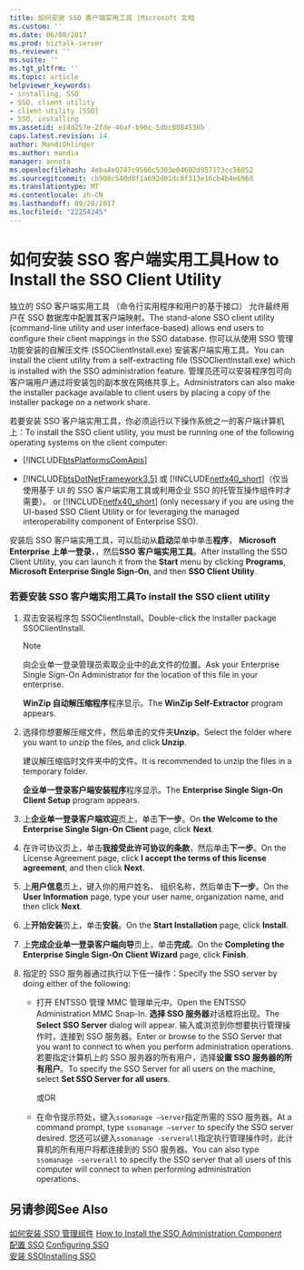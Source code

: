 ```yaml
---
title: 如何安装 SSO 客户端实用工具 |Microsoft 文档
ms.custom: ''
ms.date: 06/08/2017
ms.prod: biztalk-server
ms.reviewer: ''
ms.suite: ''
ms.tgt_pltfrm: ''
ms.topic: article
helpviewer_keywords:
- installing, SSO
- SSO, client utility
- client utility [SSO]
- SSO, installing
ms.assetid: e14d257e-2fde-46af-b90c-5dbc0884536b
caps.latest.revision: 14
author: MandiOhlinger
ms.author: mandia
manager: anneta
ms.openlocfilehash: 4eba4e0747c9566c5303e04602d957173cc56052
ms.sourcegitcommit: cb908c540d8f1a692d01dc8f313e16cb4b4e696d
ms.translationtype: MT
ms.contentlocale: zh-CN
ms.lasthandoff: 09/20/2017
ms.locfileid: "22254245"
---
```

# <a name="how-to-install-the-sso-client-utility"></a><span data-ttu-id="ee3ec-102">如何安装 SSO 客户端实用工具</span><span class="sxs-lookup"><span data-stu-id="ee3ec-102">How to Install the SSO Client Utility</span></span>
<span data-ttu-id="ee3ec-103">独立的 SSO 客户端实用工具 （命令行实用程序和用户的基于接口） 允许最终用户在 SSO 数据库中配置其客户端映射。</span><span class="sxs-lookup"><span data-stu-id="ee3ec-103">The stand-alone SSO client utility (command-line utility and user interface-based) allows end users to configure their client mappings in the SSO database.</span></span> <span data-ttu-id="ee3ec-104">你可以从使用 SSO 管理功能安装的自解压文件 (SSOClientInstall.exe) 安装客户端实用工具。</span><span class="sxs-lookup"><span data-stu-id="ee3ec-104">You can install the client utility from a self-extracting file (SSOClientInstall.exe) which is installed with the SSO administration feature.</span></span> <span data-ttu-id="ee3ec-105">管理员还可以安装程序包可向客户端用户通过将安装包的副本放在网络共享上。</span><span class="sxs-lookup"><span data-stu-id="ee3ec-105">Administrators can also make the installer package available to client users by placing a copy of the installer package on a network share.</span></span>  
  
 <span data-ttu-id="ee3ec-106">若要安装 SSO 客户端实用工具，你必须运行以下操作系统之一的客户端计算机上：</span><span class="sxs-lookup"><span data-stu-id="ee3ec-106">To install the SSO client utility, you must be running one of the following operating systems on the client computer:</span></span>  
  
-   [!INCLUDE[btsPlatformsComApis](../includes/btsplatformscomapis-md.md)]  
  
-   [!INCLUDE[btsDotNetFramework3.5](../includes/btsdotnetframework3-5-md.md)]<span data-ttu-id="ee3ec-107"> 或 [!INCLUDE[netfx40_short](../includes/netfx40-short-md.md)]（仅当使用基于 UI 的 SSO 客户端实用工具或利用企业 SSO 的托管互操作组件时才需要）。</span><span class="sxs-lookup"><span data-stu-id="ee3ec-107"> or [!INCLUDE[netfx40_short](../includes/netfx40-short-md.md)] (only necessary if you are using the UI-based SSO Client Utility or for leveraging the managed interoperability component of Enterprise SSO).</span></span>  
  
 <span data-ttu-id="ee3ec-108">安装后 SSO 客户端实用工具，可以启动从**启动**菜单中单击**程序**， **Microsoft Enterprise 上单一登录**，，然后**SSO 客户端实用工具**。</span><span class="sxs-lookup"><span data-stu-id="ee3ec-108">After installing the SSO Client Utility, you can launch it from the **Start** menu by clicking **Programs**, **Microsoft Enterprise Single Sign-On**, and then **SSO Client Utility**.</span></span>  
  
### <a name="to-install-the-sso-client-utility"></a><span data-ttu-id="ee3ec-109">若要安装 SSO 客户端实用工具</span><span class="sxs-lookup"><span data-stu-id="ee3ec-109">To install the SSO client utility</span></span>  
  
1.  <span data-ttu-id="ee3ec-110">双击安装程序包 SSOClientInstall。</span><span class="sxs-lookup"><span data-stu-id="ee3ec-110">Double-click the installer package SSOClientInstall.</span></span>  
  
    > [!NOTE]
    >  <span data-ttu-id="ee3ec-111">向企业单一登录管理员索取企业中的此文件的位置。</span><span class="sxs-lookup"><span data-stu-id="ee3ec-111">Ask your Enterprise Single Sign-On Administrator for the location of this file in your enterprise.</span></span>  
  
     <span data-ttu-id="ee3ec-112">**WinZip 自动解压缩程序**程序显示。</span><span class="sxs-lookup"><span data-stu-id="ee3ec-112">The **WinZip Self-Extractor** program appears.</span></span>  
  
2.  <span data-ttu-id="ee3ec-113">选择你想要解压缩文件，然后单击的文件夹**Unzip**。</span><span class="sxs-lookup"><span data-stu-id="ee3ec-113">Select the folder where you want to unzip the files, and click **Unzip**.</span></span>  
  
     <span data-ttu-id="ee3ec-114">建议解压缩临时文件夹中的文件。</span><span class="sxs-lookup"><span data-stu-id="ee3ec-114">It is recommended to unzip the files in a temporary folder.</span></span>  
  
     <span data-ttu-id="ee3ec-115">**企业单一登录客户端安装程序**程序显示。</span><span class="sxs-lookup"><span data-stu-id="ee3ec-115">The **Enterprise Single Sign-On Client Setup** program appears.</span></span>  
  
3.  <span data-ttu-id="ee3ec-116">上**企业单一登录客户端欢迎**页上，单击**下一步**。</span><span class="sxs-lookup"><span data-stu-id="ee3ec-116">On **the Welcome to the Enterprise Single Sign-On Client** page, click **Next**.</span></span>  
  
4.  <span data-ttu-id="ee3ec-117">在许可协议页上，单击**我接受此许可协议的条款**，然后单击**下一步**。</span><span class="sxs-lookup"><span data-stu-id="ee3ec-117">On the License Agreement page, click **I accept the terms of this license agreement**, and then click **Next**.</span></span>  
  
5.  <span data-ttu-id="ee3ec-118">上**用户信息**页上，键入你的用户姓名、 组织名称，然后单击**下一步**。</span><span class="sxs-lookup"><span data-stu-id="ee3ec-118">On the **User Information** page, type your user name, organization name, and then click **Next**.</span></span>  
  
6.  <span data-ttu-id="ee3ec-119">上**开始安装**页上，单击**安装**。</span><span class="sxs-lookup"><span data-stu-id="ee3ec-119">On the **Start Installation** page, click **Install**.</span></span>  
  
7.  <span data-ttu-id="ee3ec-120">上**完成企业单一登录客户端向导**页上，单击**完成**。</span><span class="sxs-lookup"><span data-stu-id="ee3ec-120">On the **Completing the Enterprise Single Sign-On Client Wizard** page, click **Finish**.</span></span>  
  
8.  <span data-ttu-id="ee3ec-121">指定的 SSO 服务器通过执行以下任一操作：</span><span class="sxs-lookup"><span data-stu-id="ee3ec-121">Specify the SSO server by doing either of the following:</span></span>  
  
    -   <span data-ttu-id="ee3ec-122">打开 ENTSSO 管理 MMC 管理单元中。</span><span class="sxs-lookup"><span data-stu-id="ee3ec-122">Open the ENTSSO Administration MMC Snap-In.</span></span> <span data-ttu-id="ee3ec-123">**选择 SSO 服务器**对话框将出现。</span><span class="sxs-lookup"><span data-stu-id="ee3ec-123">The **Select SSO Server** dialog will appear.</span></span> <span data-ttu-id="ee3ec-124">输入或浏览到你想要执行管理操作时，连接到 SSO 服务器。</span><span class="sxs-lookup"><span data-stu-id="ee3ec-124">Enter or browse to the SSO Server that you want to connect to when you perform administration operations.</span></span> <span data-ttu-id="ee3ec-125">若要指定计算机上的 SSO 服务器的所有用户，选择**设置 SSO 服务器的所有用户**。</span><span class="sxs-lookup"><span data-stu-id="ee3ec-125">To specify the SSO Server for all users on the machine, select **Set SSO Server for all users**.</span></span>  
  
         <span data-ttu-id="ee3ec-126">或</span><span class="sxs-lookup"><span data-stu-id="ee3ec-126">OR</span></span>  
  
    -   <span data-ttu-id="ee3ec-127">在命令提示符处，键入`ssomanage –server`指定所需的 SSO 服务器。</span><span class="sxs-lookup"><span data-stu-id="ee3ec-127">At a command prompt, type `ssomanage –server` to specify the SSO server desired.</span></span> <span data-ttu-id="ee3ec-128">您还可以键入`ssomanage -serverall`指定执行管理操作时，此计算机的所有用户将都连接到的 SSO 服务器。</span><span class="sxs-lookup"><span data-stu-id="ee3ec-128">You can also type `ssomanage -serverall` to specify the SSO server that all users of this computer will connect to when performing administration operations.</span></span>  
  
## <a name="see-also"></a><span data-ttu-id="ee3ec-129">另请参阅</span><span class="sxs-lookup"><span data-stu-id="ee3ec-129">See Also</span></span>  
 <span data-ttu-id="ee3ec-130">[如何安装 SSO 管理组件](../core/how-to-install-the-sso-administration-component.md) </span><span class="sxs-lookup"><span data-stu-id="ee3ec-130">[How to Install the SSO Administration Component](../core/how-to-install-the-sso-administration-component.md) </span></span>  
 <span data-ttu-id="ee3ec-131">[配置 SSO](../core/configuring-sso.md) </span><span class="sxs-lookup"><span data-stu-id="ee3ec-131">[Configuring SSO](../core/configuring-sso.md) </span></span>  
 [<span data-ttu-id="ee3ec-132">安装 SSO</span><span class="sxs-lookup"><span data-stu-id="ee3ec-132">Installing SSO</span></span>](../core/installing-sso.md)